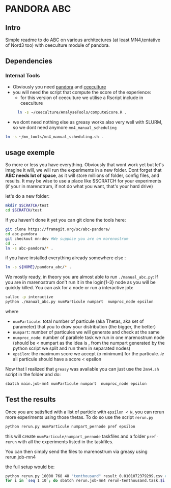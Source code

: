 # PANDORA ABC
## Intro
Simple readme to do ABC on various architectures (at least MN4,tentative of Nord3 too) with ceeculture module of pandora. 


## Dependencies

### Internal Tools

* Obviously you need [pandora]() and [ceeculture]()
* you will need the script that compute the score of the experience:
	* for this version of ceeculture we utilise a Rscript include in ceeculture
	```bash
	  ln -s ~/ceeculture/AnalyseTools/computeScore.R .
	```
* we dont need nothing else as greasy works also very well with SLURM, so we dont need anymore `mn4_manual_scheduling`

```bash
ln -s ~/mn_tools/mn4_manual_scheduling.sh .
```


## usage exemple

So more or less you have everything. Obviously that wont work yet but let's imagine it will, we will run the experiments in a new folder. Dont forget that **ABC needs lot of space**, as it will store millions of folder, config files, and results. It may be wise to use a place like $SCRATCH for your experiments (if your in marenotrum, if not do what you want, that's your hard drive)

let's do a new folder:

```bash 
mkdir $SCRATCH/test 
cd $SCRATCH/test
```

If you haven't done it yet you can git clone the tools here:

```bash
git clone https://framagit.org/sc/abc-pandora/
cd abc-pandora
git checkout mn-dev #We suppose you are on marenostrum
cd ..
ln -s abc-pandora/* .
```

if you have installed everything already somewhere else :

```bash
ln -s ${HOME}/pandora_abc/* .
```

We mostly ready, in theory you are almost able to run  `./manual_abc.py`:
If you are in marenostrum don't run it in the login{1-3} node as you will be quickly killed. You can ask for a node or run a interactive job:

```bash
salloc -p interactive  
python ./manual_abc.py numParticule numpart  numproc_node epsilon
```

where 
* `numParticule`: total number of  particule (aka Thetas, aka set of parameter) that you to draw your distribution (the bigger, the better)
* `numpart`: number of particules we will generate and check at the same 
* `numproc_node`: number of parallele task we run in one marenostrum node  (should be < numpart as the idea is , from the numpart generated by the python script we split and  run them in separated nodes)
* `epsilon`: the maximum score we accept (o minimum) for the particule. _ie_ all particule should have a score < epsilon


Now that I realized that `greasy` was available you can just use the `2mn4.sh` script in the folder and do:

```bash
sbatch main.job-mn4 numParticule numpart  numproc_node epsilon
```

## Test the results

Once you are satisfied with a list of particle with `epsilon < N`, you can rerun more experiments using those thetas. To do so use the script `rerun.py`

```bash
python rerun.py numParticule numpart_pernode pref epsilon
```

this will create `numParticule/numpart_pernode` taskfiles and a folder `pref-rerun` with all the experiments listed in the taskfiles. 

You can then simply send the files to marenostrum via greasy using rerun.job-mn4

the full setup would be:

```bash
python rerun.py 10000 768 48 "tenthousand" result_0.0101072379299.csv #generate a bunch of taskfile 
for i in `seq 1 10`; do sbatch rerun.job-mn4 rerun-tenthousand.task.$i ; done #launch a bunch of this bunch one shot
```


